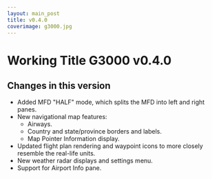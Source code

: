 ```yaml
---
layout: main_post
title: v0.4.0
coverimage: g3000.jpg
---
```

# Working Title G3000 v0.4.0
## Changes in this version

- Added MFD "HALF" mode, which splits the MFD into left and right panes.
- New navigational map features:
  - Airways.
  - Country and state/province borders and labels.
  - Map Pointer Information display.
- Updated flight plan rendering and waypoint icons to more closely resemble the real-life units.
- New weather radar displays and settings menu.
- Support for Airport Info pane.